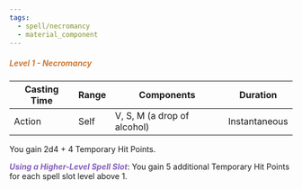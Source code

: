 ```yaml
---
tags:
  - spell/necromancy
  - material_component
---
```

##### *<span style="color:rgb(203, 123, 55)">Level 1 - Necromancy</span>*

|Casting Time|Range|Components|Duration|
|---|---|---|---|
|Action|Self|V, S, M (a drop of alcohol)|Instantaneous|


You gain 2d4 + 4 Temporary Hit Points. 

***<span style="color:rgb(134, 93, 187)">Using a Higher-Level Spell Slot</span>***: You gain 5 additional Temporary Hit Points for each spell slot level above 1.